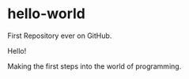 # hello-world
First Repository ever on GitHub.

Hello!

Making the first steps into the world of programming.
